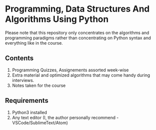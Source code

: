 # Programming, Data Structures And Algorithms Using Python
Please note that this repository only concentrates on the algorithms and programming paradigms rather than concentrating on Python syntax and everything like in the course.
## Contents
1. Programming Quizzes, Assignements assorted week-wise
2. Extra material and optimized algorithms that may come handy during interviews.
3. Notes taken for the course
## Requirements
1. Python3 installed
2. Any text editor (I, the author personally recommend - VSCode/SublimeText/Atom)